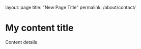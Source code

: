 layout: page
title: "New Page Title"
permalink: /about/contact/

# My content title

Content details
